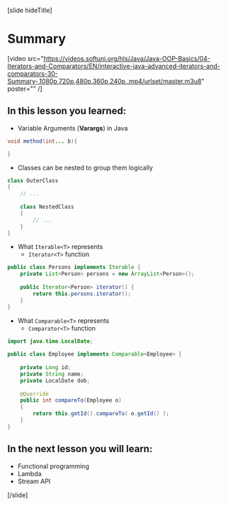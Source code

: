 [slide hideTitle]

# Summary

[video src="https://videos.softuni.org/hls/Java/Java-OOP-Basics/04-Iterators-and-Comparators/EN/interactive-java-advanced-iterators-and-comparators-30-Summary-,1080p,720p,480p,360p,240p,.mp4/urlset/master.m3u8" poster="" /]

## In this lesson you learned:

- Variable Arguments (**Varargs**) in Java
```java
void method(int... b){

}
```

- Classes can be nested to group them logically

```java
class OuterClass
{
    // ...
    
    class NestedClass
    {
        // ...
    }
}

```

- What `Iterable<T>` represents
  - `Iterator<T>` function

```java
public class Persons implements Iterable {
    private List<Person> persons = new ArrayList<Person>();    
    
    public Iterator<Person> iterator() {
        return this.persons.iterator();
    }
}
```

- What `Comparable<T>` represents
  - `Comparator<T>` function

```java
import java.time.LocalDate;
 
public class Employee implements Comparable<Employee> {
 
    private Long id;
    private String name;
    private LocalDate dob;
     
    @Override
    public int compareTo(Employee o) 
    {
        return this.getId().compareTo( o.getId() );
    }
}
```


## In the next lesson you will learn:

- Functional programming
- Lambda
- Stream API

[/slide]
